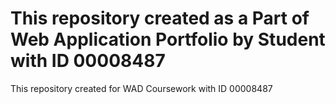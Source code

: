 # This repository created as a Part of Web Application Portfolio by Student with ID 00008487
This repository created for WAD Coursework with ID 00008487



